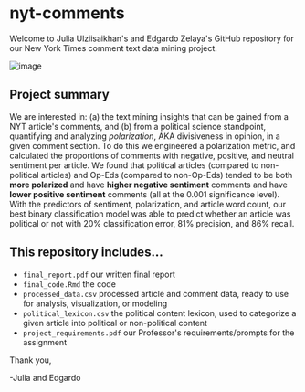 # nyt-comments

Welcome to Julia Ulziisaikhan's and Edgardo Zelaya's GitHub repository for our New York Times comment text data mining project. 

![image](https://static01.nyt.com/images/2017/10/27/reader-center/27comment-readers-13/27comment-readers-13-articleLarge.png?quality=75&auto=webp&disable=upscale)

## Project summary

We are interested in: (a) the text mining insights that can be gained from a NYT article's comments, and (b) from a political science standpoint, quantifying and analyzing _polarization_, AKA divisiveness in opinion, in a given comment section. To do this we engineered a polarization metric, and calculated the proportions of comments with negative, positive, and neutral sentiment per article. We found that political articles (compared to non-political articles) and Op-Eds (compared to non-Op-Eds) tended to be both **more polarized** and have **higher negative sentiment** comments and have **lower positive sentiment** comments (all at the 0.001 significance level). With the predictors of sentiment, polarization, and article word count,  our best binary classification model was able to predict whether an article was political or not with 20% classification error, 81% precision, and 86% recall. 

## This repository includes...

* `final_report.pdf` our written final report
* `final_code.Rmd` the code
* `processed_data.csv` processed article and comment data, ready to use for analysis, visualization, or modeling
* `political_lexicon.csv` the political content lexicon, used to categorize a given article into political or non-political content
* `project_requirements.pdf` our Professor's requirements/prompts for the assignment

Thank you,

-Julia and Edgardo
